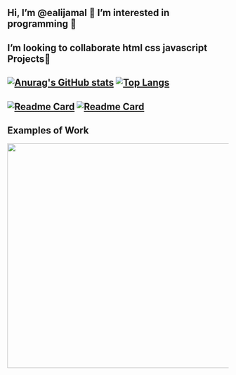  ## Hi, I’m @ealijamal 👋 I’m interested in programming 👀 
 ## I’m looking to collaborate html css javascript Projects💞️



## [![Anurag's GitHub stats](https://github-readme-stats.vercel.app/api?username=ealijamal)](https://github.com/ealijamal/ealijamal)   [![Top Langs](https://github-readme-stats.vercel.app/api/top-langs/?username=ealijamal&layout)](https://github.com/ealijamal/ealijamal)

## [![Readme Card](https://github-readme-stats.vercel.app/api/pin/?username=ealijamal&repo=iq-rec-electron)](https://github.com/ealijamal/iq-rec-electron)    [![Readme Card](https://github-readme-stats.vercel.app/api/pin/?username=ealijamal&repo=golden)](https://github.com/ealijamal/golden)

## Examples of Work
<img src="mywork.gif" width="512" >

